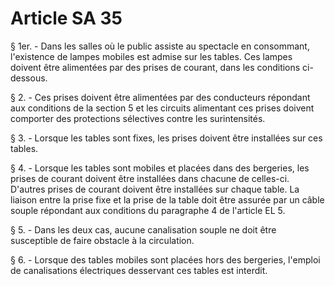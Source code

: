 # Article SA 35

§ 1er. - Dans les salles où le public assiste au spectacle en consommant, l'existence de lampes mobiles est admise sur les tables. Ces lampes doivent être alimentées par des prises de courant, dans les conditions ci-dessous.

§ 2. - Ces prises doivent être alimentées par des conducteurs répondant aux conditions de la section 5 et les circuits alimentant ces prises doivent comporter des protections sélectives contre les surintensités.

§ 3. - Lorsque les tables sont fixes, les prises doivent être installées sur ces tables.

§ 4. - Lorsque les tables sont mobiles et placées dans des bergeries, les prises de courant doivent être installées dans chacune de celles-ci. D'autres prises de courant doivent être installées sur chaque table. La liaison entre la prise fixe et la prise de la table doit être assurée par un câble souple répondant aux conditions du paragraphe 4 de l'article EL 5.

§ 5. - Dans les deux cas, aucune canalisation souple ne doit être susceptible de faire obstacle à la circulation.

§ 6. - Lorsque des tables mobiles sont placées hors des bergeries, l'emploi de canalisations électriques desservant ces tables est interdit.
